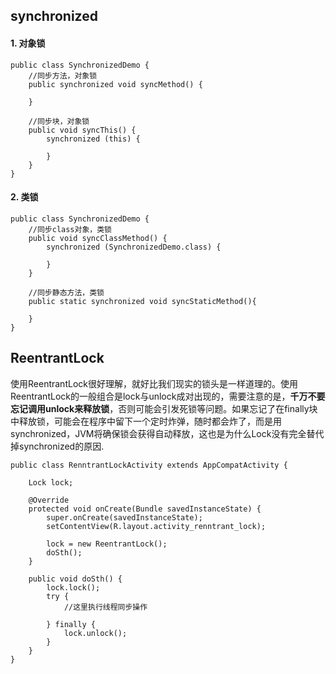 ## synchronized

#### 1. 对象锁
```
public class SynchronizedDemo {
    //同步方法，对象锁
    public synchronized void syncMethod() {
        
    }

    //同步块，对象锁
    public void syncThis() {
        synchronized (this) {
           
        }
    }
}
```
#### 2. 类锁
```
public class SynchronizedDemo {
    //同步class对象，类锁
    public void syncClassMethod() {
        synchronized (SynchronizedDemo.class) {
            
        }
    }

    //同步静态方法，类锁
    public static synchronized void syncStaticMethod(){

    }
}
```
## ReentrantLock
使用ReentrantLock很好理解，就好比我们现实的锁头是一样道理的。使用ReentrantLock的一般组合是lock与unlock成对出现的，需要注意的是，**千万不要忘记调用unlock来释放锁**，否则可能会引发死锁等问题。如果忘记了在finally块中释放锁，可能会在程序中留下一个定时炸弹，随时都会炸了，而是用synchronized，JVM将确保锁会获得自动释放，这也是为什么Lock没有完全替代掉synchronized的原因.

```
public class RenntrantLockActivity extends AppCompatActivity {

    Lock lock;

    @Override
    protected void onCreate(Bundle savedInstanceState) {
        super.onCreate(savedInstanceState);
        setContentView(R.layout.activity_renntrant_lock);

        lock = new ReentrantLock();
        doSth();
    }

    public void doSth() {
        lock.lock();
        try {
            //这里执行线程同步操作

        } finally {
            lock.unlock();
        }
    }
}
```







